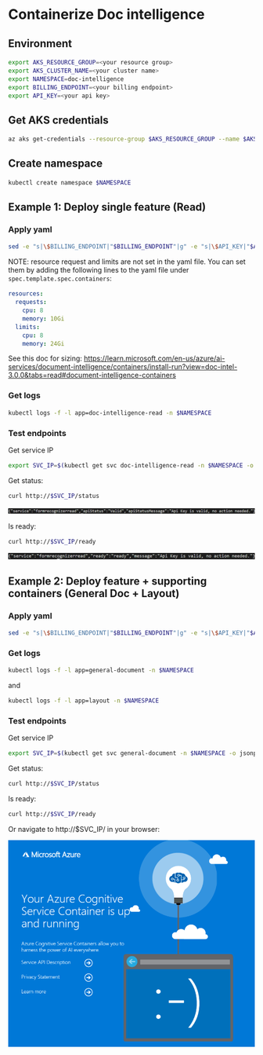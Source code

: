 # Containerize Doc intelligence

## Environment

```bash	
export AKS_RESOURCE_GROUP=<your resource group>
export AKS_CLUSTER_NAME=<your cluster name>
export NAMESPACE=doc-intelligence
export BILLING_ENDPOINT=<your billing endpoint>
export API_KEY=<your api key>
```	

## Get AKS credentials

```bash
az aks get-credentials --resource-group $AKS_RESOURCE_GROUP --name $AKS_CLUSTER_NAME
```

## Create namespace

```bash
kubectl create namespace $NAMESPACE
```

## Example 1: Deploy single feature (Read)

### Apply yaml

```bash
sed -e "s|\$BILLING_ENDPOINT|"$BILLING_ENDPOINT"|g" -e "s|\$API_KEY|"$API_KEY"|g" k8s/read-application.yaml | kubectl apply -f - -n $NAMESPACE
```

NOTE: resource request and limits are not set in the yaml file. You can set them by adding the following lines to the yaml file under `spec.template.spec.containers`:

```yaml
resources:
  requests:
    cpu: 8
    memory: 10Gi
  limits:
    cpu: 8
    memory: 24Gi
```

See this doc for sizing: https://learn.microsoft.com/en-us/azure/ai-services/document-intelligence/containers/install-run?view=doc-intel-3.0.0&tabs=read#document-intelligence-containers

### Get logs
    
```bash
kubectl logs -f -l app=doc-intelligence-read -n $NAMESPACE
```

### Test endpoints

Get service IP

```bash
export SVC_IP=$(kubectl get svc doc-intelligence-read -n $NAMESPACE -o jsonpath='{.status.loadBalancer.ingress[0].ip}')
```
Get status:

```bash
curl http://$SVC_IP/status
```

![Status](status.png)

Is ready:

```bash
curl http://$SVC_IP/ready
```

![Readinnes](ready.png)

## Example 2: Deploy feature + supporting containers (General Doc + Layout)

### Apply yaml

```bash
sed -e "s|\$BILLING_ENDPOINT|"$BILLING_ENDPOINT"|g" -e "s|\$API_KEY|"$API_KEY"|g" k8s/general-doc-application.yaml | kubectl apply -f - -n $NAMESPACE
```

### Get logs
    
```bash
kubectl logs -f -l app=general-document -n $NAMESPACE
```

and 
  
```bash 
kubectl logs -f -l app=layout -n $NAMESPACE
```

### Test endpoints

Get service IP

```bash
export SVC_IP=$(kubectl get svc general-document -n $NAMESPACE -o jsonpath='{.status.loadBalancer.ingress[0].ip}')
```

Get status:

```bash
curl http://$SVC_IP/status
```

Is ready:

```bash
curl http://$SVC_IP/ready
```

Or navigate to http://$SVC_IP/ in your browser:

![Browser](browser.png)
